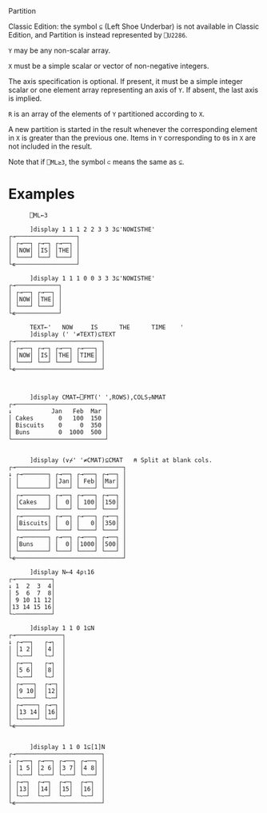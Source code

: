 <div class="heading">
  <div class="name">Partition</div>
  <div class="command"></div>
</div>

Classic Edition:  the symbol `⊆` (Left Shoe Underbar) is not available in Classic Edition, and Partition is instead represented by `⎕U2286`.

`Y` may be any non-scalar array.

`X` must be a simple scalar or vector of non-negative integers.

The axis specification is optional.  If present, it must be a simple integer scalar or one element array representing an axis of `Y`.  If absent, the last axis is implied.

`R` is an array of the elements of `Y` partitioned according to `X`.

A new partition is started in the result whenever the corresponding element in `X` is greater than the previous one. Items in `Y` corresponding to `0`s in `X` are not included in the result.

Note that if `⎕ML≥3`, the symbol `⊂` means the same as `⊆`.

# Examples
```apl
      ⎕ML←3
 
      ]display 1 1 1 2 2 3 3 3⊆'NOWISTHE'
┌→─────────────────┐
│ ┌→──┐ ┌→─┐ ┌→──┐ │
│ │NOW│ │IS│ │THE│ │
│ └───┘ └──┘ └───┘ │
└∊─────────────────┘
 
      ]display 1 1 1 0 0 3 3 3⊆'NOWISTHE'
┌→────────────┐
│ ┌→──┐ ┌→──┐ │
│ │NOW│ │THE│ │
│ └───┘ └───┘ │
└∊────────────┘
 
      TEXT←'   NOW     IS      THE      TIME    '
      ]display (' '≠TEXT)⊆TEXT
┌→────────────────────────┐
│ ┌→──┐ ┌→─┐ ┌→──┐ ┌→───┐ │
│ │NOW│ │IS│ │THE│ │TIME│ │
│ └───┘ └──┘ └───┘ └────┘ │
└∊────────────────────────┘
 
```
```apl

      ]display CMAT←⎕FMT(' ',ROWS),COLS⍪NMAT
┌→─────────────────────────┐
↓           Jan   Feb  Mar │
│ Cakes       0   100  150 │
│ Biscuits    0     0  350 │
│ Buns        0  1000  500 │
└──────────────────────────┘

```
```apl

      ]display (∨⌿' '≠CMAT)⊆CMAT   ⍝ Split at blank cols.
┌→──────────────────────────────┐
↓ ┌→───────┐ ┌→──┐ ┌→───┐ ┌→──┐ │
│ │        │ │Jan│ │ Feb│ │Mar│ │
│ └────────┘ └───┘ └────┘ └───┘ │
│ ┌→───────┐ ┌→──┐ ┌→───┐ ┌→──┐ │
│ │Cakes   │ │  0│ │ 100│ │150│ │
│ └────────┘ └───┘ └────┘ └───┘ │
│ ┌→───────┐ ┌→──┐ ┌→───┐ ┌→──┐ │
│ │Biscuits│ │  0│ │   0│ │350│ │
│ └────────┘ └───┘ └────┘ └───┘ │
│ ┌→───────┐ ┌→──┐ ┌→───┐ ┌→──┐ │
│ │Buns    │ │  0│ │1000│ │500│ │
│ └────────┘ └───┘ └────┘ └───┘ │
└∊──────────────────────────────┘
 
      ]display N←4 4⍴⍳16
┌→──────────┐
↓ 1  2  3  4│
│ 5  6  7  8│
│ 9 10 11 12│
│13 14 15 16│
└~──────────┘
 
      ]display 1 1 0 1⊆N
┌→─────────────┐
↓ ┌→──┐   ┌→┐  │
│ │1 2│   │4│  │
│ └~──┘   └~┘  │
│ ┌→──┐   ┌→┐  │
│ │5 6│   │8│  │
│ └~──┘   └~┘  │
│ ┌→───┐  ┌→─┐ │
│ │9 10│  │12│ │
│ └~───┘  └~─┘ │
│ ┌→────┐ ┌→─┐ │
│ │13 14│ │16│ │
│ └~────┘ └~─┘ │
└∊─────────────┘

```
```apl
 
      ]display 1 1 0 1⊆[1]N
┌→────────────────────────┐
↓ ┌→──┐ ┌→──┐ ┌→──┐ ┌→──┐ │
│ │1 5│ │2 6│ │3 7│ │4 8│ │
│ └~──┘ └~──┘ └~──┘ └~──┘ │
│ ┌→─┐  ┌→─┐  ┌→─┐  ┌→─┐  │
│ │13│  │14│  │15│  │16│  │
│ └~─┘  └~─┘  └~─┘  └~─┘  │
└∊────────────────────────┘
```
